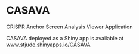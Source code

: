 # CASAVA
CRISPR Anchor Screen Analysis Viewer Application

CASAVA deployed as a Shiny app is available at www.stjude.shinyapps.io/CASAVA

